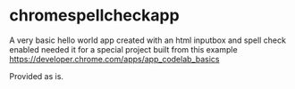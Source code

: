# chromespellcheckapp

A very basic hello world app created with an html inputbox and spell check enabled needed it for a special project
built from this example https://developer.chrome.com/apps/app_codelab_basics 

Provided as is.
